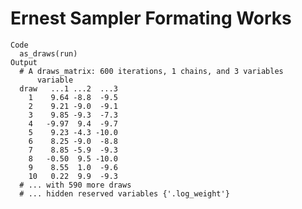 # Ernest Sampler Formating Works

    Code
      as_draws(run)
    Output
      # A draws_matrix: 600 iterations, 1 chains, and 3 variables
          variable
      draw   ...1 ...2  ...3
        1    9.64 -8.8  -9.5
        2    9.21 -9.0  -9.1
        3    9.85 -9.3  -7.3
        4   -9.97  9.4  -9.7
        5    9.23 -4.3 -10.0
        6    8.25 -9.0  -8.8
        7    8.85 -5.9  -9.3
        8   -0.50  9.5 -10.0
        9    8.55  1.0  -9.6
        10   0.22  9.9  -9.3
      # ... with 590 more draws
      # ... hidden reserved variables {'.log_weight'}

